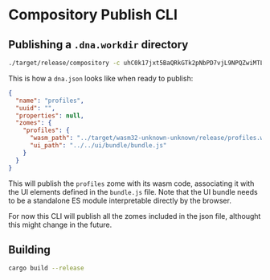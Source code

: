 # Compository Publish CLI

## Publishing a `.dna.workdir` directory

```bash
./target/release/compository -c uhC0k17jxt5BaQRkGTk2pNbPD7vjL9NPQZwiMTLL5TGWWp2znhbyf -w ~/projects/holochain/blocky/zome/blocky.dna.workdir/ -i test-app -u ws://localhost:8888
```

This is how a `dna.json` looks like when ready to publish:

```json
{
  "name": "profiles",
  "uuid": "",
  "properties": null,
  "zomes": {
    "profiles": {
      "wasm_path": "../target/wasm32-unknown-unknown/release/profiles.wasm",
      "ui_path": "../../ui/bundle/bundle.js"
    }
  }
}
```

This will publish the `profiles` zome with its wasm code, associating it with the UI elements defined in the `bundle.js` file. Note that the UI bundle needs to be a standalone ES module interpretable directly by the browser.

For now this CLI will publish all the zomes included in the json file, althought this might change in the future.

## Building

```bash
cargo build --release
```
